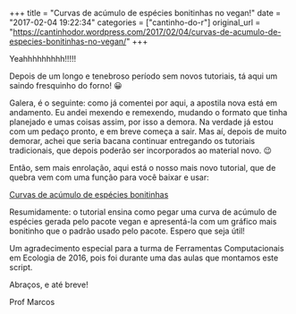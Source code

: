 +++
title = "Curvas de acúmulo de espécies bonitinhas no vegan!"
date = "2017-02-04 19:22:34"
categories = ["cantinho-do-r"]
original_url = "https://cantinhodor.wordpress.com/2017/02/04/curvas-de-acumulo-de-especies-bonitinhas-no-vegan/"
+++

<article id="post-142" class="post-142 post type-post status-publish format-standard hentry category-bioestatistica-e-r">
<p>
Yeahhhhhhhhh!!!!!
</p>
<p>
Depois de um longo e tenebroso período sem novos tutoriais, tá aqui um
saindo fresquinho do forno! 😀
</p>
<p>
Galera, é o seguinte: como já comentei por aqui, a apostila nova está em
andamento. Eu andei mexendo e remexendo, mudando o formato que tinha
planejado e umas coisas assim, por isso a demora. Na verdade já estou
com um pedaço pronto, e em breve começa a sair. Mas aí, depois de muito
demorar, achei que seria bacana continuar entregando os tutoriais
tradicionais, que depois poderão ser incorporados ao material novo. 😉
</p>
<p>
Então, sem mais enrolação, aqui está o nosso mais novo tutorial, que de
quebra vem com uma função para você baixar e usar:
</p>
<p>
<a href="https://rawgit.com/marcosvital/CantinhodoR/master/tutoriais%20em%20html/Curvas_de_ac%C3%BAmulo_de_esp%C3%A9cies_bonitinhas.html">Curvas
de acúmulo de espécies bonitinhas</a>
</p>
<p>
Resumidamente: o tutorial ensina como pegar uma curva de acúmulo de
espécies gerada pelo pacote vegan e apresentá-la com um gráfico mais
bonitinho que o padrão usado pelo pacote. Espero que seja útil!
</p>
<p>
Um agradecimento especial para a turma de Ferramentas Computacionais em
Ecologia de 2016, pois foi durante uma das aulas que montamos este
script.
</p>
<p>
Abraços, e até breve!
</p>
<p>
Prof Marcos
</p>

</article>

